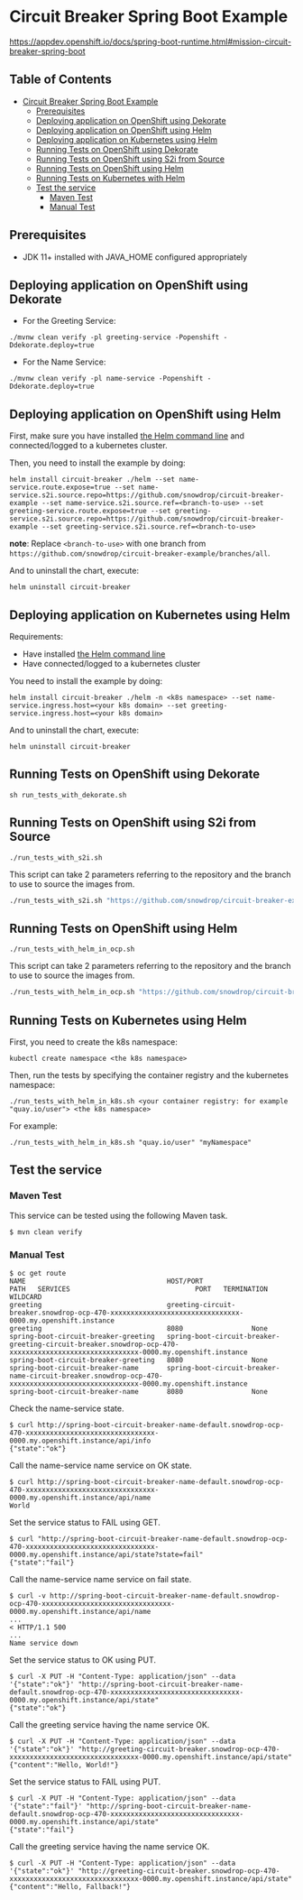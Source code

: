 # Circuit Breaker Spring Boot Example

https://appdev.openshift.io/docs/spring-boot-runtime.html#mission-circuit-breaker-spring-boot

## Table of Contents

* [Circuit Breaker Spring Boot Example](#circuit-breaker-spring-boot-example)
    * [Prerequisites](#prerequisites)
    * [Deploying application on OpenShift using Dekorate](#deploying-application-on-openshift-using-dekorate)
    * [Deploying application on OpenShift using Helm](#deploying-application-on-openshift-using-helm)
    * [Deploying application on Kubernetes using Helm](#deploying-application-on-kubernetes-using-helm)
    * [Running Tests on OpenShift using Dekorate](#running-tests-on-openshift-using-dekorate)
    * [Running Tests on OpenShift using S2i from Source](#running-tests-on-openshift-using-s2i-from-source)
    * [Running Tests on OpenShift using Helm](#running-tests-on-openshift-using-helm)
    * [Running Tests on Kubernetes with Helm](#running-tests-on-kubernetes-using-helm)
    * [Test the service](#test-the-service)
        * [Maven Test](#maven-test)
        * [Manual Test](#manual-test)

## Prerequisites

- JDK 11+ installed with JAVA_HOME configured appropriately

## Deploying application on OpenShift using Dekorate

- For the Greeting Service:
```
./mvnw clean verify -pl greeting-service -Popenshift -Ddekorate.deploy=true
```

- For the Name Service:
```
./mvnw clean verify -pl name-service -Popenshift -Ddekorate.deploy=true
```

## Deploying application on OpenShift using Helm

First, make sure you have installed [the Helm command line](https://helm.sh/docs/intro/install/) and connected/logged to a kubernetes cluster.

Then, you need to install the example by doing:

```
helm install circuit-breaker ./helm --set name-service.route.expose=true --set name-service.s2i.source.repo=https://github.com/snowdrop/circuit-breaker-example --set name-service.s2i.source.ref=<branch-to-use> --set greeting-service.route.expose=true --set greeting-service.s2i.source.repo=https://github.com/snowdrop/circuit-breaker-example --set greeting-service.s2i.source.ref=<branch-to-use>
```

**note**: Replace `<branch-to-use>` with one branch from `https://github.com/snowdrop/circuit-breaker-example/branches/all`.

And to uninstall the chart, execute:

```
helm uninstall circuit-breaker
```

## Deploying application on Kubernetes using Helm

Requirements:
- Have installed [the Helm command line](https://helm.sh/docs/intro/install/)
- Have connected/logged to a kubernetes cluster

You need to install the example by doing:

```
helm install circuit-breaker ./helm -n <k8s namespace> --set name-service.ingress.host=<your k8s domain> --set greeting-service.ingress.host=<your k8s domain>
```

And to uninstall the chart, execute:

```
helm uninstall circuit-breaker
```

## Running Tests on OpenShift using Dekorate

```
sh run_tests_with_dekorate.sh
```

## Running Tests on OpenShift using S2i from Source

```
./run_tests_with_s2i.sh
```

This script can take 2 parameters referring to the repository and the branch to use to source the images from.

```bash
./run_tests_with_s2i.sh "https://github.com/snowdrop/circuit-breaker-example" branch-to-test
```

## Running Tests on OpenShift using Helm

```
./run_tests_with_helm_in_ocp.sh
```

This script can take 2 parameters referring to the repository and the branch to use to source the images from.

```bash
./run_tests_with_helm_in_ocp.sh "https://github.com/snowdrop/circuit-breaker-example" branch-to-test
```

## Running Tests on Kubernetes using Helm

First, you need to create the k8s namespace:

```
kubectl create namespace <the k8s namespace>
```

Then, run the tests by specifying the container registry and the kubernetes namespace:
```
./run_tests_with_helm_in_k8s.sh <your container registry: for example "quay.io/user"> <the k8s namespace>
```

For example:

```
./run_tests_with_helm_in_k8s.sh "quay.io/user" "myNamespace"
```

## Test the service

### Maven Test
This service can be tested using the following Maven task.

```shell
$ mvn clean verify
```

### Manual Test

```shell
$ oc get route
NAME                                   HOST/PORT                                                                                                                                      PATH   SERVICES                               PORT   TERMINATION   WILDCARD
greeting                               greeting-circuit-breaker.snowdrop-ocp-470-xxxxxxxxxxxxxxxxxxxxxxxxxxxxxxxx-0000.my.openshift.instance                                      greeting                               8080                 None
spring-boot-circuit-breaker-greeting   spring-boot-circuit-breaker-greeting-circuit-breaker.snowdrop-ocp-470-xxxxxxxxxxxxxxxxxxxxxxxxxxxxxxxx-0000.my.openshift.instance          spring-boot-circuit-breaker-greeting   8080                 None
spring-boot-circuit-breaker-name       spring-boot-circuit-breaker-name-circuit-breaker.snowdrop-ocp-470-xxxxxxxxxxxxxxxxxxxxxxxxxxxxxxxx-0000.my.openshift.instance              spring-boot-circuit-breaker-name       8080                 None
```

Check the name-service state.

```shell
$ curl http://spring-boot-circuit-breaker-name-default.snowdrop-ocp-470-xxxxxxxxxxxxxxxxxxxxxxxxxxxxxxxx-0000.my.openshift.instance/api/info
{"state":"ok"}
```

Call the name-service name service on OK state.

```shell
$ curl http://spring-boot-circuit-breaker-name-default.snowdrop-ocp-470-xxxxxxxxxxxxxxxxxxxxxxxxxxxxxxxx-0000.my.openshift.instance/api/name
World
```

Set the service status to FAIL using GET.

```shell
$ curl "http://spring-boot-circuit-breaker-name-default.snowdrop-ocp-470-xxxxxxxxxxxxxxxxxxxxxxxxxxxxxxxx-0000.my.openshift.instance/api/state?state=fail"
{"state":"fail"}
```

Call the name-service name service on fail state.

```shell
$ curl -v http://spring-boot-circuit-breaker-name-default.snowdrop-ocp-470-xxxxxxxxxxxxxxxxxxxxxxxxxxxxxxxx-0000.my.openshift.instance/api/name
...
< HTTP/1.1 500
...
Name service down
```

Set the service status to OK using PUT.

```shell
$ curl -X PUT -H "Content-Type: application/json" --data '{"state":"ok"}' "http://spring-boot-circuit-breaker-name-default.snowdrop-ocp-470-xxxxxxxxxxxxxxxxxxxxxxxxxxxxxxxx-0000.my.openshift.instance/api/state"
{"state":"ok"}
```

Call the greeting service having the name service OK.

```shell
$ curl -X PUT -H "Content-Type: application/json" --data '{"state":"ok"}' "http://greeting-circuit-breaker.snowdrop-ocp-470-xxxxxxxxxxxxxxxxxxxxxxxxxxxxxxxx-0000.my.openshift.instance/api/state"
{"content":"Hello, World!"}
```

Set the service status to FAIL using PUT.

```shell
$ curl -X PUT -H "Content-Type: application/json" --data '{"state":"fail"}' "http://spring-boot-circuit-breaker-name-default.snowdrop-ocp-470-xxxxxxxxxxxxxxxxxxxxxxxxxxxxxxxx-0000.my.openshift.instance/api/state"
{"state":"fail"}
```

Call the greeting service having the name service OK.

```shell
$ curl -X PUT -H "Content-Type: application/json" --data '{"state":"ok"}' "http://greeting-circuit-breaker.snowdrop-ocp-470-xxxxxxxxxxxxxxxxxxxxxxxxxxxxxxxx-0000.my.openshift.instance/api/state"
{"content":"Hello, Fallback!"}
```
